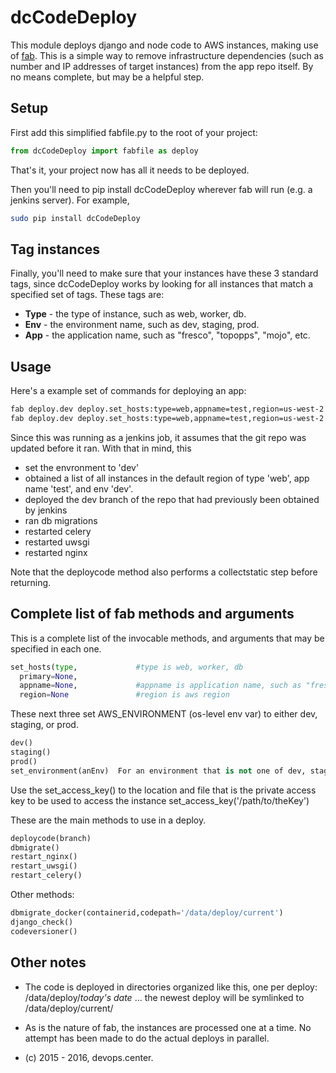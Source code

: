 # dcCodeDeploy
This module deploys django and node code to AWS instances, making use of [fab](http://docs.fabfile.org). This is a simple way to remove infrastructure dependencies (such as number and IP addresses of target instances) from the app repo itself. By no means complete, but may be a helpful step.

## Setup
First add this simplified fabfile.py to the root of your project:
```python
from dcCodeDeploy import fabfile as deploy
```

That's it, your project now has all it needs to be deployed.

Then you'll need to pip install dcCodeDeploy wherever fab will run (e.g. a jenkins server). For example,
```bash
sudo pip install dcCodeDeploy
```
## Tag instances
Finally, you'll need to make sure that your instances have these 3 standard tags, since dcCodeDeploy works by looking for all instances that match a specified set of tags. These tags are:
* **Type** - the type of instance, such as web, worker, db.
* **Env** - the environment name, such as dev, staging, prod.
* **App** - the application name, such as "fresco", "topopps", "mojo", etc.

## Usage
Here's a example set of commands for deploying an app:
```bash
fab deploy.dev deploy.set_hosts:type=web,appname=test,region=us-west-2 deploy.deploycode:branch=dev deploy.dbmigrate
fab deploy.dev deploy.set_hosts:type=web,appname=test,region=us-west-2 deploy.restart_celery deploy.restart_uwsgi deploy.restart_nginx
```
Since this was running as a jenkins job, it assumes that the git repo was updated before it ran. With that in mind, this 
* set the envronment to 'dev'
* obtained a list of all instances in the default region of type 'web', app name 'test', and env 'dev'.
* deployed the dev branch of the repo that had previously been obtained by jenkins
* ran db migrations
* restarted celery
* restarted uwsgi
* restarted nginx

Note that the deploycode method also performs a collectstatic step before returning.
## Complete list of fab methods and arguments
This is a complete list of the invocable methods, and arguments that may be specified in each one.
```python
set_hosts(type,             #type is web, worker, db
  primary=None,
  appname=None,             #appname is application name, such as "fresco", "topopps", "mojo", etc.
  region=None               #region is aws region
```
These next three set AWS_ENVIRONMENT (os-level env var) to either dev, staging, or prod.
```python
dev()
staging()
prod()
set_environment(anEnv)  For an environment that is not one of dev, staging or prod
```

Use the set_access_key() to the location and file that is the private access key to be used to access the instance
set_access_key('/path/to/theKey')

These are the main methods to use in a deploy.
```python
deploycode(branch)
dbmigrate()
restart_nginx()
restart_uwsgi()
restart_celery()
```
Other methods:
```python
dbmigrate_docker(containerid,codepath='/data/deploy/current')
django_check()
codeversioner()
```

## Other notes
* The code is deployed in directories organized like this, one per deploy: /data/deploy/*today's date* ... the newest deploy will be symlinked to /data/deploy/current/
* As is the nature of fab, the instances are processed one at a time. No attempt has been made to do the actual deploys in parallel.

* (c) 2015 - 2016, devops.center.
